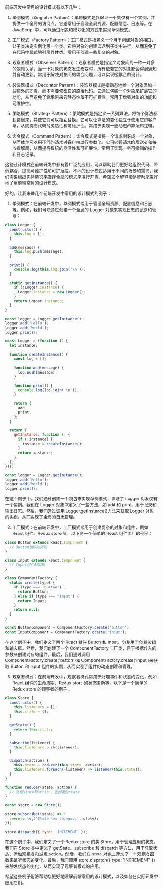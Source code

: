 前端开发中常用的设计模式有以下几种：

1. 单例模式（Singleton Pattern）：单例模式是指保证一个类仅有一个实例，并提供一个全局的访问点。它通常用于管理全局资源、配置信息、日志等。在 JavaScript 中，可以通过闭包和模块化的方式来实现单例模式。

2. 工厂模式（Factory Pattern）：工厂模式是指定义一个用于创建对象的接口，让子类决定实例化哪一个类。它将对象的创建延迟到子类中进行，从而避免了在代码中显式地引用具体类。常用于创建一些复杂的对象。

3. 观察者模式（Observer Pattern）：观察者模式是指定义对象间的一种一对多的依赖关系，当一个对象的状态发生改变时，所有依赖它的对象都会得到通知并自动更新。常用于解决对象间的耦合问题，可以实现松耦合的设计。

4. 装饰器模式（Decorator Pattern）：装饰器模式是指动态地给一个对象添加一些额外的职责，而不需要修改它的原始代码。它通过包装一个对象来扩展它的功能，从而避免了继承带来的静态性和不可扩展性。常用于增强对象的功能和可维护性。

5. 策略模式（Strategy Pattern）：策略模式是指定义一系列算法，将每个算法都封装起来，并使它们可以相互替换。它可以让算法的变化独立于使用它的客户端，从而提高代码的灵活性和可维护性。常用于实现一些动态的算法和逻辑。

6. 命令模式（Command Pattern）：命令模式是指将一个请求封装成一个对象，从而使你可以用不同的请求对客户端进行参数化。它可以将请求的发送者和接收者解耦，从而提高系统的灵活性和可扩展性。常用于实现一些可撤销的操作和日志记录。

这些设计模式在前端开发中都有着广泛的应用，可以帮助我们更好地组织代码、降低耦合、提高可维护性和可扩展性。不同的设计模式适用于不同的场景和需求，我们需要根据实际情况来选择合适的模式来进行开发。希望这个解释能够帮助您更好地了解前端常用的设计模式。

好的，让我来举几个前端开发中常用的设计模式的例子：

1. 单例模式：在前端开发中，单例模式常用于管理全局资源、配置信息和日志等。例如，我们可以通过创建一个全局的 Logger 对象来实现日志的记录和管理：

```js
class Logger {
  constructor() {
    this.log = [];
  }

  add(message) {
    this.log.push(message);
  }

  print() {
    console.log(this.log.join('\n'));
  }

  static getInstance() {
    if (!Logger.instance) {
      Logger.instance = new Logger();
    }
    return Logger.instance;
  }
}

const logger = Logger.getInstance();
logger.add('Hello');
logger.add('World');
logger.print();
```

```javascript
const Logger = (function () {
  let instance;

  function createInstance() {
    const log = [];

    function add(message) {
      log.push(message);
    }

    function print() {
      console.log(log.join('\n'));
    }

    return {
      add,
      print,
    };
  }

  return {
    getInstance: function () {
      if (!instance) {
        instance = createInstance();
      }
      return instance;
    },
  };
})();

const logger = Logger.getInstance();
logger.add('Hello');
logger.add('World');
logger.print();
```

在这个例子中，我们通过创建一个闭包来实现单例模式，保证了 Logger 对象仅有一个实例。我们在 Logger 对象中定义了一些方法，如 add 和 print，用于记录和输出日志。然后，我们通过调用 Logger.getInstance()方法来获取 Logger 对象的实例，从而实现了全局的日志管理。

2. 工厂模式：在前端开发中，工厂模式常用于创建复杂的对象和组件，例如 React 组件、Redux store 等。以下是一个简单的 React 组件工厂的例子：

```javascript
class Button extends React.Component {
  // Button组件的实现
}

class Input extends React.Component {
  // Input组件的实现
}

class ComponentFactory {
  static create(type) {
    if (type === 'button') {
      return Button;
    } else if (type === 'input') {
      return Input;
    }
    return null;
  }
}

const ButtonComponent = ComponentFactory.create('button');
const InputComponent = ComponentFactory.create('input');
```

在这个例子中，我们定义了两个 React 组件 Button 和 Input，分别用于创建按钮和输入框。然后，我们创建了一个 ComponentFactory 工厂类，用于根据传入的参数来创建对应的组件。最后，我们通过调用 ComponentFactory.create('button')和 ComponentFactory.create('input')来获取 Button 和 Input 组件的实例，从而实现了组件的动态创建和管理。

3. 观察者模式：在前端开发中，观察者模式常用于处理事件和状态的变化，例如 React 组件的生命周期、Redux store 的状态更新等。以下是一个简单的 Redux store 的观察者的例子：

```javascript
class Store {
  constructor() {
    this.listeners = [];
    this.state = {};
  }

  getState() {
    return this.state;
  }

  subscribe(listener) {
    this.listeners.push(listener);
  }

  dispatch(action) {
    this.state = reducer(this.state, action);
    this.listeners.forEach((listener) => listener(this.state));
  }
}

function reducer(state, action) {
  // 处理state和action，返回新的state
}

const store = new Store();

store.subscribe((state) => {
  console.log('State has changed:', state);
});

store.dispatch({ type: 'INCREMENT' });
```

在这个例子中，我们定义了一个 Redux store 的类 Store，用于管理应用的状态。我们在 Store 类中定义了 getState、subscribe 和 dispatch 等方法，用于获取状态、添加观察者和派发 action。然后，我们在 store 对象上添加了一个观察者函数来监听状态的变化。最后，我们调用 store.dispatch({ type: 'INCREMENT' })来触发状态的变化，从而实现了观察者模式的应用。

希望这些例子能够帮助您更好地理解前端常用的设计模式，以及如何在实际开发中应用它们。